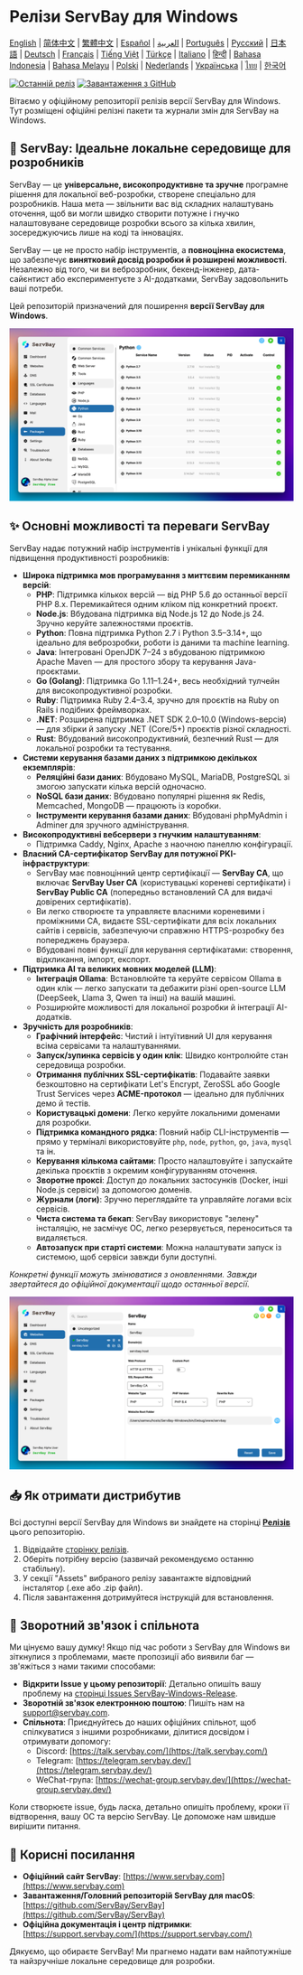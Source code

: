 # Релізи ServBay для Windows

[English](/README.md) | [简体中文](/README_zh-CN.md) | [繁體中文](/README_zh-TW.md) | [Español](/README_es.md) | [العربية](/README_ar.md) | [Português](/README_pt.md) | [Русский](/README_ru.md) | [日本語](/README_ja.md) | [Deutsch](/README_de.md) | [Français](/README_fr.md) | [Tiếng Việt](/README_vi.md) | [Türkçe](/README_tr.md) | [Italiano](/README_it.md) | [हिन्दी](/README_hi.md) | [Bahasa Indonesia](/README_id.md) | [Bahasa Melayu](/README_ms.md) | [Polski](/README_pl.md) | [Nederlands](/README_nl.md) | [Українська](/README_uk.md) | [ไทย](/README_th.md) | [한국어](/README_ko.md)

[![Останній реліз](https://img.shields.io/github/v/release/ServBay/ServBay-Windows-Release?display_name=tag&sort=date&label=Latest%20Release)](https://github.com/ServBay/ServBay-Windows-Release/releases/latest)
[![Завантаження з GitHub](https://img.shields.io/github/downloads/ServBay/ServBay-Windows-Release/total?label=Total%20Downloads)](https://github.com/ServBay/ServBay-Windows-Release/releases)

Вітаємо у офіційному репозиторії релізів версії ServBay для Windows. Тут розміщені офіційні релізні пакети та журнали змін для ServBay на Windows.

## 🚀 ServBay: Ідеальне локальне середовище для розробників

ServBay — це **універсальне, високопродуктивне та зручне** програмне рішення для локальної веб-розробки, створене спеціально для розробників. Наша мета — звільнити вас від складних налаштувань оточення, щоб ви могли швидко створити потужне і гнучко налаштовуване середовище розробки всього за кілька хвилин, зосереджуючись лише на коді та інноваціях.

ServBay — це не просто набір інструментів, а **повноцінна екосистема**, що забезпечує **винятковий досвід розробки й розширені можливості**. Незалежно від того, чи ви веброзробник, бекенд-інженер, дата-сайєнтист або експериментуєте з AI-додатками, ServBay задовольнить ваші потреби.

Цей репозиторій призначений для поширення **версії ServBay для Windows**.

![Знімок екрана версії ServBay для Windows: Програмне забезпечення](screenshots/softwares.png)

## ✨ Основні можливості та переваги ServBay

ServBay надає потужний набір інструментів і унікальні функції для підвищення продуктивності розробників:

*   **Широка підтримка мов програмування з миттєвим перемиканням версій**:
    *   **PHP**: Підтримка кількох версій — від PHP 5.6 до останньої версії PHP 8.x. Перемикайтеся одним кліком під конкретний проєкт.
    *   **Node.js**: Вбудована підтримка від Node.js 12 до Node.js 24. Зручно керуйте залежностями проєктів.
    *   **Python**: Повна підтримка Python 2.7 і Python 3.5–3.14+, що ідеально для веброзробки, роботи із даними та machine learning.
    *   **Java**: Інтегровані OpenJDK 7–24 з вбудованою підтримкою Apache Maven — для простого збору та керування Java-проєктами.
    *   **Go (Golang)**: Підтримка Go 1.11–1.24+, весь необхідний тулчейн для високопродуктивної розробки.
    *   **Ruby**: Підтримка Ruby 2.4–3.4, зручно для проєктів на Ruby on Rails і подібних фреймворках.
    *   **.NET**: Розширена підтримка .NET SDK 2.0–10.0 (Windows-версія) — для збірки й запуску .NET (Core/5+) проєктів різної складності.
    *   **Rust**: Вбудований високопродуктивний, безпечний Rust — для локальної розробки та тестування.
*   **Системи керування базами даних з підтримкою декількох екземплярів**:
    *   **Реляційні бази даних**: Вбудовано MySQL, MariaDB, PostgreSQL зі змогою запускати кілька версій одночасно.
    *   **NoSQL бази даних**: Вбудовано популярні рішення як Redis, Memcached, MongoDB — працюють із коробки.
    *   **Інструменти керування базами даних**: Вбудовані phpMyAdmin і Adminer для зручного адміністрування.
*   **Високопродуктивні вебсервери з гнучким налаштуванням**:
    *   Підтримка Caddy, Nginx, Apache з наочною панеллю конфігурації.
*   **Власний CA-сертифікатор ServBay для потужної PKI-інфраструктури**:
    *   ServBay має повноцінний центр сертифікації — **ServBay CA**, що включає **ServBay User CA** (користувацькі кореневі сертифікати) і **ServBay Public CA** (попередньо встановлений CA для видачі довірених сертифікатів).
    *   Ви легко створюєте та управляєте власними кореневими і проміжними CA, видаєте SSL-сертифікати для всіх локальних сайтів і сервісів, забезпечуючи справжню HTTPS-розробку без попереджень браузера.
    *   Вбудовані повні функції для керування сертифікатами: створення, відкликання, імпорт, експорт.
*   **Підтримка AI та великих мовних моделей (LLM)**:
    *   **Інтеграція Ollama**: Встановлюйте та керуйте сервісом Ollama в один клік — легко запускати та дебажити різні open-source LLM (DeepSeek, Llama 3, Qwen та інші) на вашій машині.
    *   Розширюйте можливості для локальної розробки й інтеграції AI-додатків.
*   **Зручність для розробників**:
    *   **Графічний інтерфейс**: Чистий і інтуїтивний UI для керування всіма сервісами та налаштуваннями.
    *   **Запуск/зупинка сервісів у один клік**: Швидко контролюйте стан середовища розробки.
    *   **Отримання публічних SSL-сертифікатів**: Подавайте заявки безкоштовно на сертифікати Let's Encrypt, ZeroSSL або Google Trust Services через **ACME-протокол** — ідеально для публічних демо й тестів.
    *   **Користувацькі домени**: Легко керуйте локальними доменами для розробки.
    *   **Підтримка командного рядка**: Повний набір CLI-інструментів — прямо у терміналі використовуйте `php`, `node`, `python`, `go`, `java`, `mysql` та ін.
    *   **Керування кількома сайтами**: Просто налаштовуйте і запускайте декілька проєктів з окремим конфігуруванням оточення.
    *   **Зворотне проксі**: Доступ до локальних застосунків (Docker, інші Node.js сервіси) за допомогою доменів.
    *   **Журнали (логи)**: Зручно переглядайте та управляйте логами всіх сервісів.
    *   **Чиста система та бекап**: ServBay використовує "зелену" інсталяцію, не засмічує ОС, легко резервується, переноситься та видаляється.
    *   **Автозапуск при старті системи**: Можна налаштувати запуск із системою, щоб сервіси завжди були доступні.

*Конкретні функції можуть змінюватися з оновленнями. Завжди звертайтеся до офіційної документації щодо останньої версії.*

![Знімок екрана версії ServBay для Windows: Веб-сайт](screenshots/website.png)

## 📥 Як отримати дистрибутив

Всі доступні версії ServBay для Windows ви знайдете на сторінці **[Релізів](https://github.com/ServBay/ServBay-Windows-Release/releases)** цього репозиторію.

1.  Відвідайте [сторінку релізів](https://github.com/ServBay/ServBay-Windows-Release/releases).
2.  Оберіть потрібну версію (зазвичай рекомендуємо останню стабільну).
3.  У секції "Assets" вибраного релізу завантажте відповідний інсталятор (.exe або .zip файл).
4.  Після завантаження дотримуйтеся інструкцій для встановлення.

## 💬 Зворотний зв'язок і спільнота

Ми цінуємо вашу думку! Якщо під час роботи з ServBay для Windows ви зіткнулися з проблемами, маєте пропозиції або виявили баг — зв'яжіться з нами такими способами:

*   **Відкрити Issue у цьому репозиторії**: Детально опишіть вашу проблему на [сторінці Issues ServBay-Windows-Release](https://github.com/ServBay/ServBay-Windows-Release/issues).
*   **Зворотній зв'язок електронною поштою**: Пишіть нам на [support@servbay.com](mailto:support@servbay.com).
*   **Спільнота**: Приєднуйтесь до наших офіційних спільнот, щоб спілкуватися з іншими розробниками, ділитися досвідом і отримувати допомогу:
    *   Discord: [https://talk.servbay.com/](https://talk.servbay.com/)
    *   Telegram: [https://telegram.servbay.dev/](https://telegram.servbay.dev/)
    *   WeChat-група: [https://wechat-group.servbay.dev/](https://wechat-group.servbay.dev/)

Коли створюєте issue, будь ласка, детально опишіть проблему, кроки її відтворення, вашу ОС та версію ServBay. Це допоможе нам швидше вирішити питання.

## 🔗 Корисні посилання

*   **Офіційний сайт ServBay**: [https://www.servbay.com](https://www.servbay.com)
*   **Завантаження/Головний репозиторій ServBay для macOS**: [https://github.com/ServBay/ServBay](https://github.com/ServBay/ServBay)
*   **Офіційна документація і центр підтримки**: [https://support.servbay.com/](https://support.servbay.com/)

Дякуємо, що обираєте ServBay! Ми прагнемо надати вам найпотужніше та найзручніше локальне середовище для розробки.